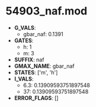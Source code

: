 # 54903_naf.mod

- **G_VALS**:
  - gbar_naf: 0.1391
- **GATES**:
  - h: 1
  - m: 3
- **SUFFIX**: naf
- **GMAX_NAME**: gbar_naf
- **STATES**: ['m', 'h']
- **I_VALS**:
  - 6.3: 0.13909593751897548
  - 37: 0.13909593751897548
- **ERROR_FLAGS**: []
